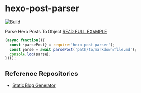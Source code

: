 # hexo-post-parser
[![Build](https://github.com/dimaslanjaka/hexo-post-parser/actions/workflows/build.yml/badge.svg?branch=main)](https://github.com/dimaslanjaka/hexo-post-parser/actions/workflows/build.yml)

Parse Hexo Posts To Object [READ FULL EXAMPLE](https://github.com/dimaslanjaka/hexo-post-parser/blob/main/src/index.test.ts)

```js
(async function(){
  const {parsePost} = require('hexo-post-parser');
  const parse = await parsePost('path/to/markdown/file.md');
  console.log(parse);
})();
```

## Reference Repositories
- [Static Blog Generator](https://github.com/dimaslanjaka/dimaslanjaka.github.io)
